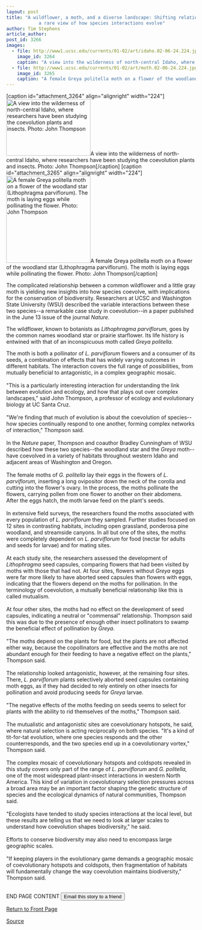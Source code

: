 ```yaml
---
layout: post
title: "A wildflower, a moth, and a diverse landscape: Shifting relationships offer
			a rare view of how species interactions evolve"
author: Tim Stephens
article_author: 
post_id: 3266
images:
  - file: http://www1.ucsc.edu/currents/01-02/art/idaho.02-06-24.224.jpg
    image_id: 3264
    caption: "A view into the wilderness of north-central Idaho, where researchers have been studying the coevolution plants and insects. Photo: John Thompson"
  - file: http://www1.ucsc.edu/currents/01-02/art/moth.02-06-24.224.jpg
    image_id: 3265
    caption: "A female Greya politella moth on a flower of the woodland star (Lithophragma parviflorum). The moth is laying eggs while pollinating the flower. Photo: John Thompson"
---
```


[caption id="attachment_3264" align="alignright" width="224"]<a href="http://dev-ucsc-news.pantheonsite.io/wp-content/uploads/2002/06/idaho.02-06-24.224.jpg"><img class="size-full wp-image-3264" src="http://dev-ucsc-news.pantheonsite.io/wp-content/uploads/2002/06/idaho.02-06-24.224.jpg" alt="A view into the wilderness of north-central Idaho, where researchers have been studying the coevolution plants and insects. Photo: John Thompson" width="224" height="150" /></a>A view into the wilderness of north-central Idaho, where researchers have been studying the coevolution plants and insects. Photo: John Thompson[/caption]
[caption id="attachment_3265" align="alignright" width="224"]<a href="http://dev-ucsc-news.pantheonsite.io/wp-content/uploads/2002/06/moth.02-06-24.224.jpg"><img class="size-full wp-image-3265" src="http://dev-ucsc-news.pantheonsite.io/wp-content/uploads/2002/06/moth.02-06-24.224.jpg" alt="A female Greya politella moth on a flower of the woodland star (Lithophragma parviflorum). The moth is laying eggs while pollinating the flower. Photo: John Thompson" width="224" height="231" /></a>A female Greya politella moth on a flower of the woodland star (Lithophragma parviflorum). The moth is laying eggs while pollinating the flower. Photo: John Thompson[/caption]
<p>
  The complicated relationship between a common wildflower and a little gray moth is yielding new insights into how species coevolve, with implications for the conservation of biodiversity. Researchers at UCSC and Washington State University (WSU) described the variable interactions between these two species--a remarkable case study in coevolution--in a paper published in the June 13 issue of the journal <i>Nature.</i>
</p>The wildflower, known to botanists as <i>Lithophragma parviflorum,</i> goes by the common names woodland star or prairie starflower. Its life history is entwined with that of an inconspicuous moth called <i>Greya politella.</i>
<p>
  The moth is both a pollinator of <i>L. parviflorum</i> flowers and a consumer of its seeds, a combination of effects that has widely varying outcomes in different habitats. The interaction covers the full range of possibilities, from mutually beneficial to antagonistic, in a complex geographic mosaic.<br>
  <br>
  "This is a particularly interesting interaction for understanding the link between evolution and ecology, and how that plays out over complex landscapes," said John Thompson, a professor of ecology and evolutionary biology at UC Santa Cruz.<br>
  <br>
  "We're finding that much of evolution is about the coevolution of species--how species continually respond to one another, forming complex networks of interaction," Thompson said.<br>
  <br>
  In the <i>Nature</i> paper, Thompson and coauthor Bradley Cunningham of WSU described how these two species--the woodland star and the <i>Greya</i> moth--have coevolved in a variety of habitats throughout western Idaho and adjacent areas of Washington and Oregon.<br>
  <br>
  The female moths of <i>G. politella</i> lay their eggs in the flowers of <i>L. parviflorum,</i> inserting a long ovipositor down the neck of the corolla and cutting into the flower's ovary. In the process, the moths pollinate the flowers, carrying pollen from one flower to another on their abdomens. After the eggs hatch, the moth larvae feed on the plant's seeds.<br>
  <br>
  In extensive field surveys, the researchers found the moths associated with every population of <i>L. parviflorum</i> they sampled. Further studies focused on 12 sites in contrasting habitats, including open grassland, ponderosa pine woodland, and streamside canyons. In all but one of the sites, the moths were completely dependent on <i>L. parviflorum</i> for food (nectar for adults and seeds for larvae) and for mating sites.<br>
  <br>
  At each study site, the researchers assessed the development of <i>Lithophragma</i> seed capsules, comparing flowers that had been visited by moths with those that had not. At four sites, flowers without <i>Greya</i> eggs were far more likely to have aborted seed capsules than flowers with eggs, indicating that the flowers depend on the moths for pollination. In the terminology of coevolution, a mutually beneficial relationship like this is called mutualism.<br>
  <br>
  At four other sites, the moths had no effect on the development of seed capsules, indicating a neutral or "commensal" relationship. Thompson said this was due to the presence of enough other insect pollinators to swamp the beneficial effect of pollination by <i>Greya</i>.<br>
  <br>
  "The moths depend on the plants for food, but the plants are not affected either way, because the copollinators are effective and the moths are not abundant enough for their feeding to have a negative effect on the plants," Thompson said.<br>
  <br>
  The relationship looked antagonistic, however, at the remaining four sites. There, <i>L. parviflorum</i> plants selectively aborted seed capsules containing moth eggs, as if they had decided to rely entirely on other insects for pollination and avoid producing seeds for <i>Greya</i> larvae.<br>
  <br>
  "The negative effects of the moths feeding on seeds seems to select for plants with the ability to rid themselves of the moths," Thompson said.<br>
  <br>
  The mutualistic and antagonistic sites are coevolutionary hotspots, he said, where natural selection is acting reciprocally on both species. "It's a kind of tit-for-tat evolution, where one species responds and the other counterresponds, and the two species end up in a coevolutionary vortex," Thompson said.<br>
  <br>
  The complex mosaic of coevolutionary hotspots and coldspots revealed in this study covers only part of the range of <i>L. parviflorum</i> and <i>G. politella,</i> one of the most widespread plant-insect interactions in western North America. This kind of variation in coevolutionary selection pressures across a broad area may be an important factor shaping the genetic structure of species and the ecological dynamics of natural communities, Thompson said.<br>
  <br>
  "Ecologists have tended to study species interactions at the local level, but these results are telling us that we need to look at larger scales to understand how coevolution shapes biodiversity," he said.<br>
  <br>
  Efforts to conserve biodiversity may also need to encompass large geographic scales.<br>
  <br>
  "If keeping players in the evolutionary game demands a geographic mosaic of coevolutionary hotspots and coldspots, then fragmentation of habitats will fundamentally change the way coevolution maintains biodiversity," Thompson said.
</p>
<p>
  <br>
  END PAGE CONTENT <input name="t1" size="-1" type="hidden"> <input type="submit" value="Email this story to a friend">
</p>
<p>
  <a href="../../index.html">Return to Front Page</a> <img align="bottom" alt=" " border="0" height="1" src="../../images/trans.gif" width="385">
</p>
<p><a href="http://www1.ucsc.edu/currents/01-02/06-24/coevolution.html" title="Permalink to coevolution">Source</a></p>
